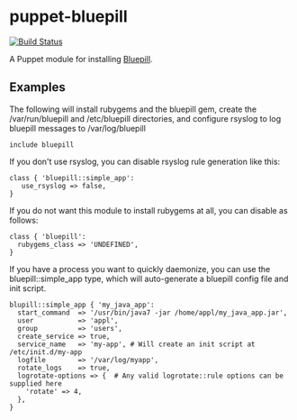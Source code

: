 puppet-bluepill
===============

[![Build Status](https://travis-ci.org/kayakco/puppet-bluepill.png)](https://travis-ci.org/kayakco/puppet-bluepill)

A Puppet module for installing [Bluepill](https://github.com/arya/bluepill).

Examples
--------

The following will install rubygems and the bluepill gem, create the /var/run/bluepill and /etc/bluepill directories, and configure rsyslog to log bluepill messages to /var/log/bluepill

    include bluepill

If you don't use rsyslog, you can disable rsyslog rule generation like this:

    class { 'bluepill::simple_app':
       use_rsyslog => false,
    }

If you do not want this module to install rubygems at all, you can disable as follows:

    class { 'bluepill':
      rubygems_class => 'UNDEFINED',
    }

If you have a process you want to quickly daemonize, you can use the bluepill::simple_app type, which will auto-generate a bluepill config file and init script.

    blupill::simple_app { 'my_java_app':
      start_command  => '/usr/bin/java7 -jar /home/appl/my_java_app.jar',
      user           => 'appl',
      group          => 'users',
      create_service => true,
      service_name   => 'my-app', # Will create an init script at /etc/init.d/my-app
      logfile        => '/var/log/myapp',
      rotate_logs    => true,
      logrotate-options => {  # Any valid logrotate::rule options can be supplied here
        'rotate' => 4,
      },
    }

